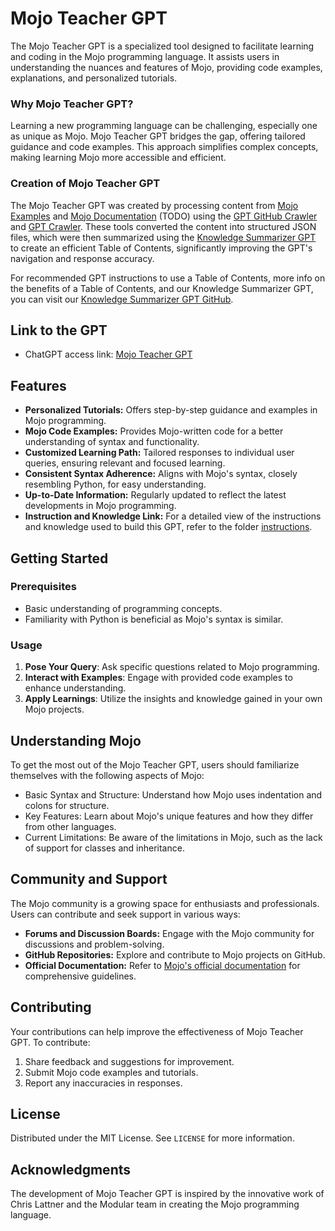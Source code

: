 # Mojo Teacher GPT

The Mojo Teacher GPT is a specialized tool designed to facilitate learning and coding in the Mojo programming language. It assists users in understanding the nuances and features of Mojo, providing code examples, explanations, and personalized tutorials.

### Why Mojo Teacher GPT?
Learning a new programming language can be challenging, especially one as unique as Mojo. Mojo Teacher GPT bridges the gap, offering tailored guidance and code examples. This approach simplifies complex concepts, making learning Mojo more accessible and efficient.

### Creation of Mojo Teacher GPT
The Mojo Teacher GPT was created by processing content from [Mojo Examples](https://github.com/modularml/mojo/tree/main/examples) and [Mojo Documentation](https://docs.modular.com/mojo/) (TODO) using the [GPT GitHub Crawler](https://github.com/phloai/gpt-github-crawler) and [GPT Crawler](https://github.com/BuilderIO/gpt-crawler). These tools converted the content into structured JSON files, which were then summarized using the [Knowledge Summarizer GPT](https://chat.openai.com/g/g-McHIHioC4-knowledge-summarizer) to create an efficient Table of Contents, significantly improving the GPT's navigation and response accuracy.

For recommended GPT instructions to use a Table of Contents, more info on the benefits of a Table of Contents, and our Knowledge Summarizer GPT, you can visit our [Knowledge Summarizer GPT GitHub](https://github.com/phloai/knowledge-summarizer-gpt).

## Link to the GPT
- ChatGPT access link: [Mojo Teacher GPT](https://chat.openai.com/g/g-DqKeUiJWF-mojo-teacher)

## Features
- **Personalized Tutorials:** Offers step-by-step guidance and examples in Mojo programming.
- **Mojo Code Examples:** Provides Mojo-written code for a better understanding of syntax and functionality.
- **Customized Learning Path:** Tailored responses to individual user queries, ensuring relevant and focused learning.
- **Consistent Syntax Adherence:** Aligns with Mojo's syntax, closely resembling Python, for easy understanding.
- **Up-to-Date Information:** Regularly updated to reflect the latest developments in Mojo programming.
- **Instruction and Knowledge Link:** For a detailed view of the instructions and knowledge used to build this GPT, refer to the folder [instructions](https://github.com/phloai/mojo-teacher-gpt/tree/main/instructions).

## Getting Started
### Prerequisites
- Basic understanding of programming concepts.
- Familiarity with Python is beneficial as Mojo's syntax is similar.

### Usage
1. **Pose Your Query**: Ask specific questions related to Mojo programming.
2. **Interact with Examples**: Engage with provided code examples to enhance understanding.
3. **Apply Learnings**: Utilize the insights and knowledge gained in your own Mojo projects.

## Understanding Mojo
To get the most out of the Mojo Teacher GPT, users should familiarize themselves with the following aspects of Mojo:

- Basic Syntax and Structure: Understand how Mojo uses indentation and colons for structure.
- Key Features: Learn about Mojo's unique features and how they differ from other languages.
- Current Limitations: Be aware of the limitations in Mojo, such as the lack of support for classes and inheritance.

## Community and Support
The Mojo community is a growing space for enthusiasts and professionals. Users can contribute and seek support in various ways:

- **Forums and Discussion Boards:** Engage with the Mojo community for discussions and problem-solving.
- **GitHub Repositories:** Explore and contribute to Mojo projects on GitHub.
- **Official Documentation:** Refer to [Mojo's official documentation](https://docs.modular.com/mojo/) for comprehensive guidelines.

## Contributing
Your contributions can help improve the effectiveness of Mojo Teacher GPT. To contribute:

1. Share feedback and suggestions for improvement.
2. Submit Mojo code examples and tutorials.
3. Report any inaccuracies in responses.

## License
Distributed under the MIT License. See `LICENSE` for more information.

## Acknowledgments
The development of Mojo Teacher GPT is inspired by the innovative work of Chris Lattner and the Modular team in creating the Mojo programming language.
